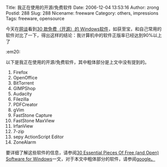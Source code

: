 Title: 我正在使用的开源/免费软件
Date: 2006-12-04 13:53:16
Author: zrong
Postid: 288
Slug: 288
Nicename: freeware
Category: others, impressions
Tags: freeware, opensource

今天在[网谈](http://www.wangtam.com/)看到[30 款免费（开源）的 Windows软件](http://www.wangtam.com/50226711/30_eieiec_windows_eae_51302.php)，如获至宝，和自己常用的软件对比了一下，得出这样的结论：我计算机中的软件正版率已经达到90%以上了

:em20:

以下是我正在使用的开源/免费软件，其中粗体部分是上文中没有提到的。

1.  Firefox
2.  OpenOffice
3.  BitTorrent
4.  GIMPShop
5.  Audacity
6.  Filezilla
7.  PDFCreator
8.  gVim
9.  FastStone Capture
10. FastStone MaxView
11. IrfanView
12. 7-zip
13. sepy ActionScript Editor
14. ZoneAlarm

要详细了解这些软件的信息，请参阅[30 Essential Pieces Of Free (and Open) Software for Windows](http://www.thesimpledollar.com/2006/12/01/30-essential-pieces-of-free-and-open-software-for-windows/)一文，对于本文中粗体部分的软件，请参阅<a href="http://www.google.com" target="_blank">google。

